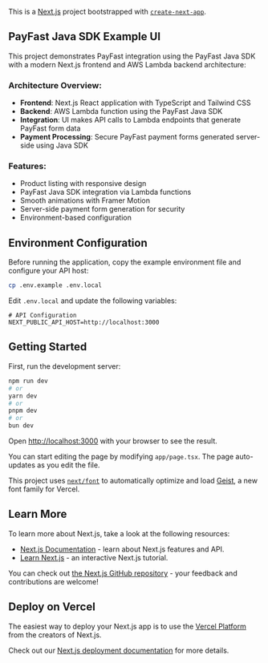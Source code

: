 This is a [Next.js](https://nextjs.org) project bootstrapped with [`create-next-app`](https://nextjs.org/docs/app/api-reference/cli/create-next-app).

## PayFast Java SDK Example UI

This project demonstrates PayFast integration using the PayFast Java SDK with a modern Next.js frontend and AWS Lambda backend architecture:

### Architecture Overview:
- **Frontend**: Next.js React application with TypeScript and Tailwind CSS
- **Backend**: AWS Lambda function using the PayFast Java SDK
- **Integration**: UI makes API calls to Lambda endpoints that generate PayFast form data
- **Payment Processing**: Secure PayFast payment forms generated server-side using Java SDK

### Features:
- Product listing with responsive design
- PayFast Java SDK integration via Lambda functions
- Smooth animations with Framer Motion
- Server-side payment form generation for security
- Environment-based configuration

## Environment Configuration

Before running the application, copy the example environment file and configure your API host:

```bash
cp .env.example .env.local
```

Edit `.env.local` and update the following variables:

```env
# API Configuration
NEXT_PUBLIC_API_HOST=http://localhost:3000
```

## Getting Started

First, run the development server:

```bash
npm run dev
# or
yarn dev
# or
pnpm dev
# or
bun dev
```

Open [http://localhost:3000](http://localhost:3000) with your browser to see the result.

You can start editing the page by modifying `app/page.tsx`. The page auto-updates as you edit the file.

This project uses [`next/font`](https://nextjs.org/docs/app/building-your-application/optimizing/fonts) to automatically optimize and load [Geist](https://vercel.com/font), a new font family for Vercel.

## Learn More

To learn more about Next.js, take a look at the following resources:

- [Next.js Documentation](https://nextjs.org/docs) - learn about Next.js features and API.
- [Learn Next.js](https://nextjs.org/learn) - an interactive Next.js tutorial.

You can check out [the Next.js GitHub repository](https://github.com/vercel/next.js) - your feedback and contributions are welcome!

## Deploy on Vercel

The easiest way to deploy your Next.js app is to use the [Vercel Platform](https://vercel.com/new?utm_medium=default-template&filter=next.js&utm_source=create-next-app&utm_campaign=create-next-app-readme) from the creators of Next.js.

Check out our [Next.js deployment documentation](https://nextjs.org/docs/app/building-your-application/deploying) for more details.
